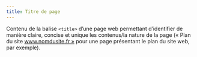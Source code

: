 ```yaml
---
title: Titre de page
---
```


Contenu de la balise `<title>` d’une page web permettant d’identifier de manière claire, concise et unique les contenus/la nature de la page (« Plan du site www.nomdusite.fr » pour une page présentant le plan du site web, par exemple).
